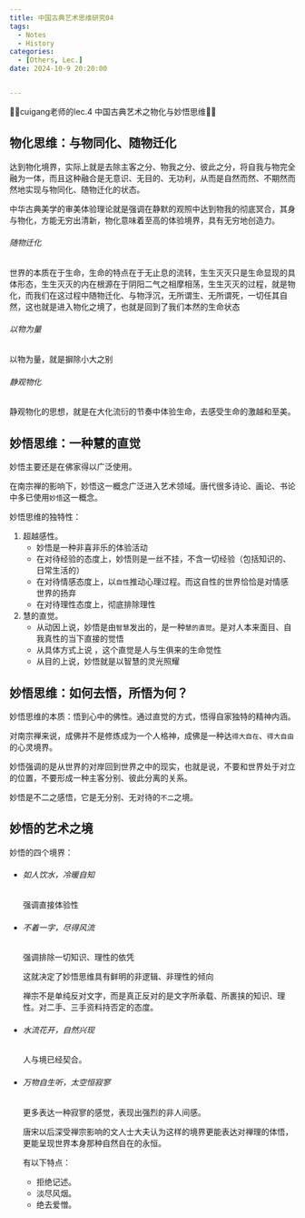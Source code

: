 ```yaml
---
title: 中国古典艺术思维研究04
tags: 
  - Notes
  - History
categories: 
  - [Others, Lec.]
date: 2024-10-9 20:20:00


---
```


🤗🤗cuigang老师的lec.4 中国古典艺术之物化与妙悟思维🤗🤗

<!-- more -->

## 物化思维：与物同化、随物迁化

达到物化境界，实际上就是去除主客之分、物我之分、彼此之分，将自我与物完全融为一体，而且这种融合是无意识、无目的、无功利，从而是自然而然、不期然而然地实现与物同化、随物迁化的状态。

中华古典美学的审美体验理论就是强调在静默的观照中达到物我的彻底冥合，其身与物化，方能无穷出清新，物化意味着至高的体验境界，具有无穷地创造力。

###### 随物迁化

世界的本质在于生命，生命的特点在于无止息的流转，生生灭灭只是生命显现的具体形态，生生灭灭的内在根源在于阴阳二气之相摩相荡，生生灭灭的过程，就是物化，而我们在这过程中随物迁化、与物浮沉，无所谓生、无所谓死，一切任其自然，这也就是进入物化之境了，也就是回到了我们本然的生命状态

###### 以物为量

以物为量，就是摒除小大之别

###### 静观物化

静观物化的思想，就是在大化流衍的节奏中体验生命，去感受生命的激越和至美。

## 妙悟思维：一种慧的直觉

妙悟主要还是在佛家得以广泛使用。

在南宗禅的影响下，妙悟这一概念广泛进入艺术领域。唐代很多诗论、画论、书论中多已使用`妙悟`这一概念。

妙悟思维的独特性：

1. 超越感性。
   - 妙悟是一种非喜非乐的体验活动
   - 在对待经验的态度上，妙悟则是一丝不挂，不含一切经验（包括知识的、日常生活的）
   - 在对待情感态度上，以`自性`推动心理过程。而这自性的世界恰恰是对情感世界的扬弃
   - 在对待理性态度上，彻底排除理性
2. 慧的直觉。
   - 从动因上说，妙悟是由`智慧`发出的，是一种`慧的直觉`。是对人本来面目、自我真性的当下直接的觉悟
   - 从具体方式上说 ，这个直觉是人与生俱来的生命觉性
   - 从目的上说，妙悟就是以智慧的灵光照耀

## 妙悟思维：如何去悟，所悟为何？

妙悟思维的本质：悟到心中的佛性。通过直觉的方式，悟得自家独特的精神内涵。

对南宗禅来说，成佛并不是修炼成为一个人格神，成佛是一种达`得大自在`、`得大自由`的心灵境界。

妙悟强调的是从世界的对岸回到世界之中的现实，也就是说，不要和世界处于对立的位置，不要形成一种主客分别、彼此分离的关系。

妙悟是不二之感悟，它是无分别、无对待的`不二`之境。

## 妙悟的艺术之境

妙悟的四个境界：

- ###### 如人饮水，冷暖自知

  强调直接体验性

- ###### 不着一字，尽得风流

  强调排除一切知识、理性的依凭

  这就决定了妙悟思维具有鲜明的非逻辑、非理性的倾向

  禅宗不是单纯反对文字，而是真正反对的是文字所承载、所裹挟的知识、理性。对二手、三手资料持否定的态度。

- ###### 水流花开，自然兴现

  人与境已经契合。

- ###### 万物自生听，太空恒寂寥

  更多表达一种寂寥的感觉，表现出强烈的非人间感。

  唐宋以后深受禅宗影响的文人士大夫认为这样的境界更能表达对禅理的体悟，更能呈现世界本身那种自然自在的永恒。

  有以下特点：
  
  - 拒绝记述。
  - 淡尽风烟。
  - 绝去爱憎。

